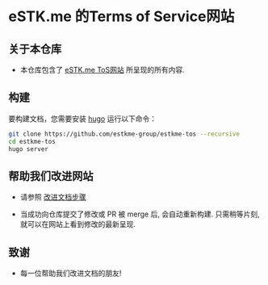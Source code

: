# eSTK.me 的Terms of Service网站

## 关于本仓库

- 本仓库包含了 [eSTK.me ToS网站](https://tos.estk.me/) 所呈现的所有内容.

## 构建

要构建文档，您需要安装 [hugo](https://github.com/gohugoio/hugo/releases/tag/v0.121.1) 运行以下命令：

```sh
git clone https://github.com/estkme-group/estkme-tos --recursive
cd estkme-tos
hugo server
```

## 帮助我们改进网站

- 请参照 [改进文档步骤](https://docs.estk.me/troubleshooting/document.html)

- 当成功向仓库提交了修改或 PR 被 merge 后, 会自动重新构建. 只需稍等片刻, 就可以在网站上看到修改的最新呈现.

## 致谢

- 每一位帮助我们改进文档的朋友!
